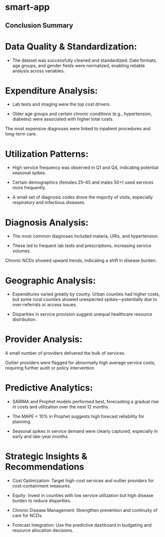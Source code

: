 # smart-app
## Conclusion Summary
# Data Quality & Standardization:
* The dataset was successfully cleaned and standardized. Date formats, age groups, and gender fields were normalized, enabling reliable analysis across variables.

# Expenditure Analysis:

* Lab tests and imaging were the top cost drivers.

* Older age groups and certain chronic conditions (e.g., hypertension, diabetes) were associated with higher total costs.

The most expensive diagnoses were linked to inpatient procedures and long-term care.

# Utilization Patterns:

* High service frequency was observed in Q1 and Q4, indicating potential seasonal spikes.

* Certain demographics (females 25–45 and males 50+) used services more frequently.

* A small set of diagnosis codes drove the majority of visits, especially respiratory and infectious diseases.

# Diagnosis Analysis:

* The most common diagnoses included malaria, URIs, and hypertension.

* These led to frequent lab tests and prescriptions, increasing service volumes.

Chronic NCDs showed upward trends, indicating a shift in disease burden.

# Geographic Analysis:

* Expenditures varied greatly by county. Urban counties had higher costs, but some rural counties showed unexpected spikes—potentially due to over-referrals or access issues.

* Disparities in service provision suggest unequal healthcare resource distribution.

# Provider Analysis:

A small number of providers delivered the bulk of services.

Outlier providers were flagged for abnormally high average service costs, requiring further audit or policy intervention.

# Predictive Analytics:

* SARIMA and Prophet models performed best, forecasting a gradual rise in costs and utilization over the next 12 months.

* The MAPE < 10% in Prophet suggests high forecast reliability for planning.

* Seasonal spikes in service demand were clearly captured, especially in early and late-year months.

# Strategic Insights & Recommendations
* Cost Optimization: Target high-cost services and outlier providers for cost-containment measures.

* Equity: Invest in counties with low service utilization but high disease burden to reduce disparities.

* Chronic Disease Management: Strengthen prevention and continuity of care for NCDs.

* Forecast Integration: Use the predictive dashboard in budgeting and resource allocation decisions.


